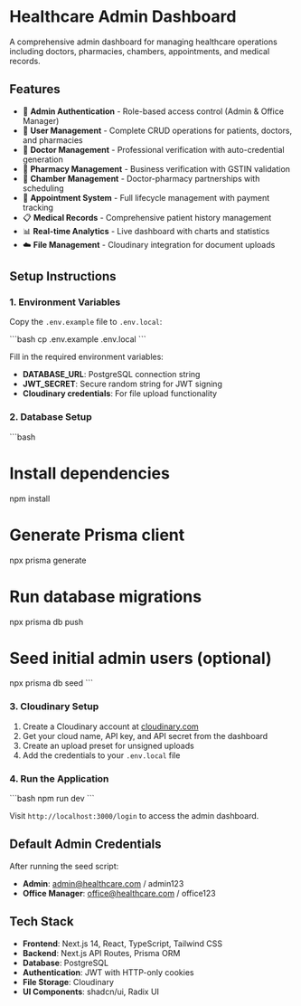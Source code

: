 # Healthcare Admin Dashboard

A comprehensive admin dashboard for managing healthcare operations including doctors, pharmacies, chambers, appointments, and medical records.

## Features

- 🔐 **Admin Authentication** - Role-based access control (Admin & Office Manager)
- 👥 **User Management** - Complete CRUD operations for patients, doctors, and pharmacies
- 🏥 **Doctor Management** - Professional verification with auto-credential generation
- 💊 **Pharmacy Management** - Business verification with GSTIN validation
- 🏢 **Chamber Management** - Doctor-pharmacy partnerships with scheduling
- 📅 **Appointment System** - Full lifecycle management with payment tracking
- 📋 **Medical Records** - Comprehensive patient history management
- 📊 **Real-time Analytics** - Live dashboard with charts and statistics
- ☁️ **File Management** - Cloudinary integration for document uploads

## Setup Instructions

### 1. Environment Variables

Copy the `.env.example` file to `.env.local`:

\`\`\`bash
cp .env.example .env.local
\`\`\`

Fill in the required environment variables:

- **DATABASE_URL**: PostgreSQL connection string
- **JWT_SECRET**: Secure random string for JWT signing
- **Cloudinary credentials**: For file upload functionality

### 2. Database Setup

\`\`\`bash

# Install dependencies

npm install

# Generate Prisma client

npx prisma generate

# Run database migrations

npx prisma db push

# Seed initial admin users (optional)

npx prisma db seed
\`\`\`

### 3. Cloudinary Setup

1. Create a Cloudinary account at [cloudinary.com](https://cloudinary.com)
2. Get your cloud name, API key, and API secret from the dashboard
3. Create an upload preset for unsigned uploads
4. Add the credentials to your `.env.local` file

### 4. Run the Application

\`\`\`bash
npm run dev
\`\`\`

Visit `http://localhost:3000/login` to access the admin dashboard.

## Default Admin Credentials

After running the seed script:

- **Admin**: admin@healthcare.com / admin123
- **Office Manager**: office@healthcare.com / office123

## Tech Stack

- **Frontend**: Next.js 14, React, TypeScript, Tailwind CSS
- **Backend**: Next.js API Routes, Prisma ORM
- **Database**: PostgreSQL
- **Authentication**: JWT with HTTP-only cookies
- **File Storage**: Cloudinary
- **UI Components**: shadcn/ui, Radix UI
